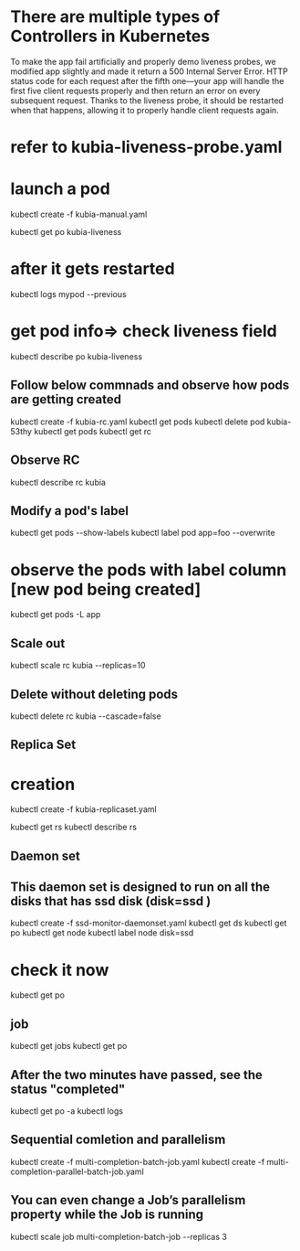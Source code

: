 # There are multiple types of Controllers in Kubernetes


To make the app fail artificially and properly demo liveness probes, we modified app slightly and made it return a 500 Internal Server Error.
HTTP status code for each request after the fifth one—your app will handle the first five client requests properly and then return an error on every subsequent request. Thanks to the liveness probe, it should be restarted when that happens, allowing it to properly handle client requests again.

 # refer to kubia-liveness-probe.yaml
 
 # launch a pod 
  kubectl create -f kubia-manual.yaml

kubectl get po kubia-liveness

# after it gets restarted
 kubectl logs mypod --previous
 
# get pod info=> check liveness field
 kubectl describe po kubia-liveness
 
 ## Follow below commnads and observe how pods are getting created 
  kubectl create -f kubia-rc.yaml
  kubectl get pods
  kubectl delete pod kubia-53thy
  kubectl get pods
  kubectl get rc
 
 ## Observe RC
  kubectl describe rc kubia
  
  ## Modify a pod's label 
  kubectl get pods --show-labels
   kubectl label pod <podname> app=foo --overwrite
# observe the pods with label column [new pod being created]
  kubectl get pods -L app
  
  ## Scale out
   kubectl scale rc kubia --replicas=10
   
   ## Delete without deleting pods 
   kubectl delete rc kubia --cascade=false
   
   
   
 ## Replica Set
 # creation 
 kubectl create -f kubia-replicaset.yaml
 
 kubectl get rs 
 kubectl describe rs
 
 ## Daemon set
 
 ## This daemon set is designed to run on all the disks that has ssd disk (disk=ssd )
  kubectl create -f ssd-monitor-daemonset.yaml
  kubectl get ds
  kubectl get po
  kubectl get node
  kubectl label node <nodename> disk=ssd
  # check it now 
  kubectl get po
  
  
 ## job
 kubectl get jobs
 kubectl get po

## After the two minutes have passed, see the status "completed"
 kubectl get po -a
 kubectl logs <jobpodname>

## Sequential comletion and parallelism

kubectl create -f multi-completion-batch-job.yaml
kubectl create -f multi-completion-parallel-batch-job.yaml
## You can even change a Job’s parallelism property while the Job is running
kubectl scale job multi-completion-batch-job --replicas 3
